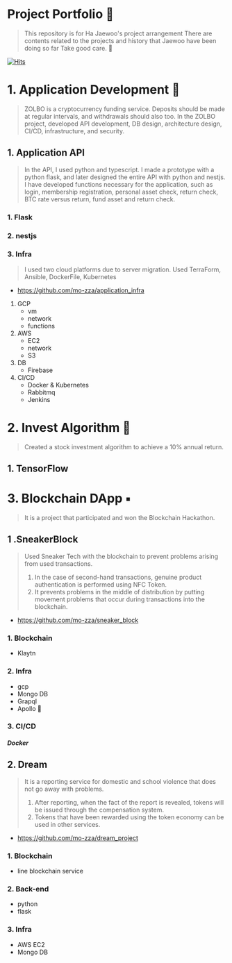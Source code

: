 # Project Portfolio 👋
> This repository is for Ha Jaewoo's project arrangement
>There are contents related to the projects and history that Jaewoo have been doing so far
> Take good care. 👏

[![Hits](https://hits.seeyoufarm.com/api/count/incr/badge.svg?url=https%3A%2F%2Fgithub.com%2Fmo-zza%2Fmo-zza&count_bg=%2379C83D&title_bg=%23555555&icon=teamspeak.svg&icon_color=%23FFFFFF&title=hits&edge_flat=true)](https://hits.seeyoufarm.com)

# 1. Application Development 📱
> ZOLBO is a cryptocurrency funding service.
> Deposits should be made at regular intervals, and withdrawals should also too.
> In the ZOLBO project, developed API development, DB design, architecture design, CI/CD, infrastructure, and security.
## 1. Application API
> In the API, I used python and typescript. I made a prototype with a python flask, and later designed the entire API with python and nestjs.
> I have developed functions necessary for the application, such as login, membership registration, personal asset check, return check, BTC rate versus return, fund asset and return check.

### 1. Flask

### 2. nestjs

### 3. Infra
> I used two cloud platforms due to server migration.
> Used TerraForm, Ansible, DockerFile, Kubernetes
- https://github.com/mo-zza/application_infra
1. GCP
    - vm
    - network
    - functions
2. AWS
    - EC2
    - network
    - S3
3. DB
    - Firebase
4. CI/CD
    - Docker & Kubernetes
    - Rabbitmq
    - Jenkins

# 2. Invest Algorithm 🤖
> Created a stock investment algorithm to achieve a 10% annual return.
## 1. TensorFlow
# 3. Blockchain DApp ▪️
> It is a project that participated and won the Blockchain Hackathon.
## 1 .SneakerBlock
> Used Sneaker Tech with the blockchain to prevent problems arising from used transactions.
> 1. In the case of second-hand transactions, genuine product authentication is performed using NFC Token.
> 2. It prevents problems in the middle of distribution by putting movement problems that occur during transactions into the blockchain.
- https://github.com/mo-zza/sneaker_block
### 1. Blockchain
- Klaytn

### 2. Infra
- gcp
- Mongo DB
- Grapql
- Apollo 🚀

### 3. CI/CD
##### Docker

## 2. Dream
> It is a reporting service for domestic and school violence that does not go away with problems.
> 1. After reporting, when the fact of the report is revealed, tokens will be issued through the compensation system.
> 2. Tokens that have been rewarded using the token economy can be used in other services.
- https://github.com/mo-zza/dream_project
### 1. Blockchain
- line blockchain service

### 2. Back-end
- python
- flask

### 3. Infra
- AWS EC2
- Mongo DB
